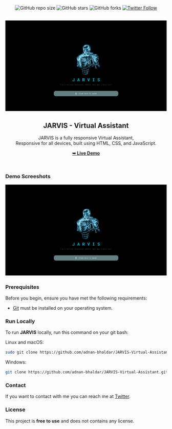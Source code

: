 <div align="center">
  
  ![GitHub repo size](https://img.shields.io/github/repo-size/adnan-bhaldar/JARVIS-Virtual-Assistant)
  ![GitHub stars](https://img.shields.io/github/stars/adnan-bhaldar/JARVIS-Virtual-Assistant?style=social)
  ![GitHub forks](https://img.shields.io/github/forks/adnan-bhaldar/JARVIS-Virtual-Assistant?style=social)
[![Twitter Follow](https://img.shields.io/twitter/follow/Adnan__Bhaldar_?style=social)](https://twitter.com/intent/follow?screen_name=Adnan__Bhaldar)
  <br />
  <br />
  
  <img src="assets/img/Desktop.png" />

  <h2 align="center">JARVIS - Virtual Assistant</h2>

  JARVIS is a fully responsive Virtual Assistant, <br />Responsive for all devices, built using HTML, CSS, and JavaScript.

   <a href="https://adnan-bhaldar.github.io/JARVIS-Virtual-Assistant/"><strong>➥ Live Demo</strong></a>

</div>

<br />

### Demo Screeshots

![Filmlane Desktop Demo](./assets/img/Desktop.png "Desktop Demo")

### Prerequisites

Before you begin, ensure you have met the following requirements:

* [Git](https://git-scm.com/downloads "Download Git") must be installed on your operating system.

### Run Locally

To run **JARVIS** locally, run this command on your git bash:

Linux and macOS:

```bash
sudo git clone https://github.com/adnan-bhaldar/JARVIS-Virtual-Assistant.git
```

Windows:

```bash
git clone https://github.com/adnan-bhaldar/JARVIS-Virtual-Assistant.git
```

### Contact

If you want to contact with me you can reach me at [Twitter](https://www.twitter.com/Adnan__Bhaldar).

### License

This project is **free to use** and does not contains any license.
